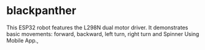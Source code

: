 # blackpanther
This ESP32 robot features the L298N dual motor driver. It demonstrates basic movements: forward, backward, left turn, right turn and Spinner Using Mobile App., 
